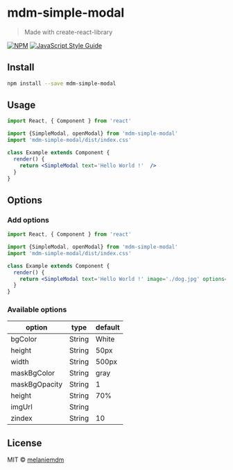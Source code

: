 # mdm-simple-modal

> Made with create-react-library

[![NPM](https://img.shields.io/npm/v/simple-modal.svg)](https://www.npmjs.com/package/simple-modal) [![JavaScript Style Guide](https://img.shields.io/badge/code_style-standard-brightgreen.svg)](https://standardjs.com)

## Install

```bash
npm install --save mdm-simple-modal
```

## Usage

```jsx
import React, { Component } from 'react'

import {SimpleModal, openModal} from 'mdm-simple-modal'
import 'mdm-simple-modal/dist/index.css'

class Example extends Component {
  render() {
    return <SimpleModal text='Hello World !'  />
  }
}
```

## Options

### Add options

```jsx
import React, { Component } from 'react'

import {SimpleModal, openModal} from 'mdm-simple-modal'
import 'mdm-simple-modal/dist/index.css'

class Example extends Component {
  render() {
    return <SimpleModal text='Hello World !' image='./dog.jpg' options={{bgColor:'red',width:'100%',height:'70%', imgUrl:dsn}}/>
  }
}
```

### Available options

|option          |type     |default|
|---             |---      |---    |
|bgColor         |String   |White  |
|height          |String   |50px   |
|width           |String   |500px  |
|maskBgColor     |String   |gray   |
|maskBgOpacity   |String   |1      |
|height          |String   |70%    |
|imgUrl          |String   |       |
|zindex          |String   |   10  |

## License

MIT © [melaniemdm](https://github.com/melaniemdm)
